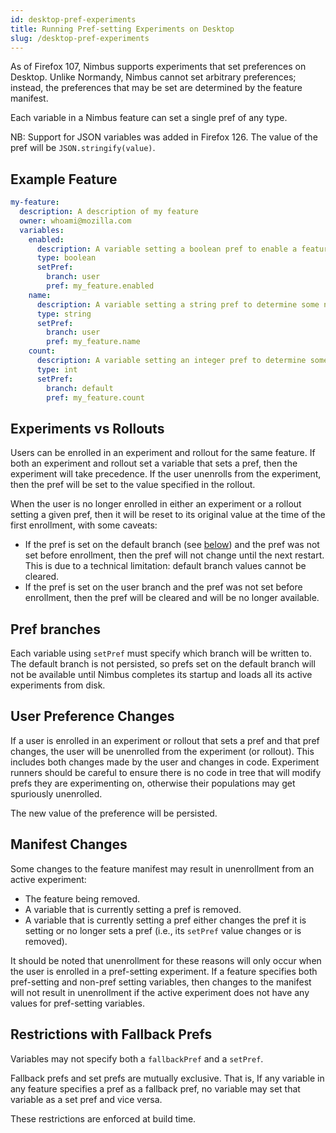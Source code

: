 ```yaml
---
id: desktop-pref-experiments
title: Running Pref-setting Experiments on Desktop
slug: /desktop-pref-experiments
---
```


As of Firefox 107, Nimbus supports experiments that set preferences on Desktop.
Unlike Normandy, Nimbus cannot set arbitrary preferences; instead, the
preferences that may be set are determined by the feature manifest.

Each variable in a Nimbus feature can set a single pref of any type.

NB: Support for JSON variables was added in Firefox 126. The value of the pref
will be `JSON.stringify(value)`.

## Example Feature

```yaml
my-feature:
  description: A description of my feature
  owner: whoami@mozilla.com
  variables:
    enabled:
      description: A variable setting a boolean pref to enable a feature.
      type: boolean
      setPref:
        branch: user
        pref: my_feature.enabled
    name:
      description: A variable setting a string pref to determine some name.
      type: string
      setPref:
        branch: user
        pref: my_feature.name
    count:
      description: A variable setting an integer pref to determine some count.
      type: int
      setPref:
        branch: default
        pref: my_feature.count
```

## Experiments vs Rollouts

Users can be enrolled in an experiment and rollout for the same feature. If both
an experiment and rollout set a variable that sets a pref, then the experiment
will take precedence. If the user unenrolls from the experiment, then the pref
will be set to the value specified in the rollout.

When the user is no longer enrolled in either an experiment or a rollout setting
a given pref, then it will be reset to its original value at the time of the
first enrollment, with some caveats:

* If the pref is set on the default branch (see [below](#pref-branches)) and the
  pref was not set before enrollment, then the pref will not change until the
  next restart. This is due to a technical limitation: default branch values
  cannot be cleared.
* If the pref is set on the user branch and the pref was not set before
  enrollment, then the pref will be cleared and will be no longer available.

## Pref branches

Each variable using `setPref` must specify which branch will be written to.
The default branch is not persisted, so prefs set on the default branch will not
be available until Nimbus completes its startup and loads all its active
experiments from disk.

## User Preference Changes

If a user is enrolled in an experiment or rollout that sets a pref and that pref
changes, the user will be unenrolled from the experiment (or rollout). This
includes both changes made by the user and changes in code. Experiment runners
should be careful to ensure there is no code in tree that will modify prefs they
are experimenting on, otherwise their populations may get spuriously unenrolled.

The new value of the preference will be persisted.

## Manifest Changes

Some changes to the feature manifest may result in unenrollment from an active
experiment:

* The feature being removed.
* A variable that is currently setting a pref is removed.
* A variable that is currently setting a pref either changes the pref it is
  setting or no longer sets a pref (i.e., its `setPref` value changes or is
  removed).

It should be noted that unenrollment for these reasons will only occur when the
user is enrolled in a pref-setting experiment. If a feature specifies both
pref-setting and non-pref setting variables, then changes to the manifest will
not result in unenrollment if the active experiment does not have any values for
pref-setting variables.

## Restrictions with Fallback Prefs

Variables may not specify both a `fallbackPref` and a `setPref`.

Fallback prefs and set prefs are mutually exclusive. That is, If any variable in
any feature specifies a pref as a fallback pref, no variable may set that
variable as a set pref and vice versa.

These restrictions are enforced at build time.
